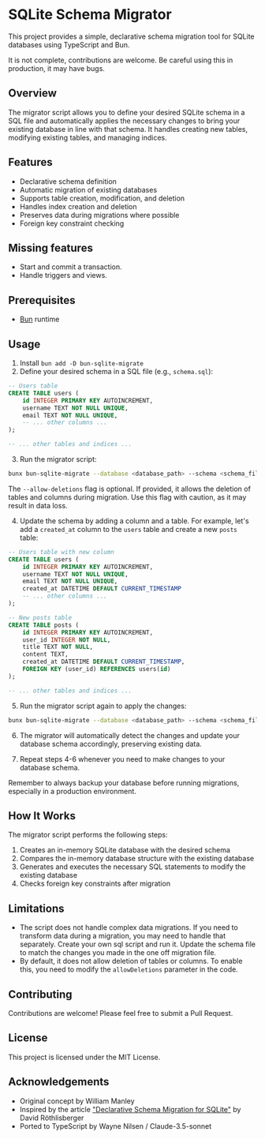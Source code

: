 # SQLite Schema Migrator

This project provides a simple, declarative schema migration tool for SQLite databases using TypeScript and Bun.

It is not complete, contributions are welcome. Be careful using this in production, it may have bugs.

## Overview

The migrator script allows you to define your desired SQLite schema in a SQL file and automatically applies the necessary changes to bring your existing database in line with that schema. It handles creating new tables, modifying existing tables, and managing indices.

## Features

- Declarative schema definition
- Automatic migration of existing databases
- Supports table creation, modification, and deletion
- Handles index creation and deletion
- Preserves data during migrations where possible
- Foreign key constraint checking

## Missing features

 - Start and commit a transaction.
 - Handle triggers and views.

## Prerequisites

- [Bun](https://bun.sh/) runtime

## Usage

1. Install `bun add -D bun-sqlite-migrate`
2. Define your desired schema in a SQL file (e.g., `schema.sql`):

```sql
-- Users table
CREATE TABLE users (
    id INTEGER PRIMARY KEY AUTOINCREMENT,
    username TEXT NOT NULL UNIQUE,
    email TEXT NOT NULL UNIQUE,
    -- ... other columns ...
);

-- ... other tables and indices ...
```

3. Run the migrator script:

```bash
bunx bun-sqlite-migrate --database <database_path> --schema <schema_file_path> [--allow-deletions]
```

The `--allow-deletions` flag is optional. If provided, it allows the deletion of tables and columns during migration. Use this flag with caution, as it may result in data loss.

4. Update the schema by adding a column and a table. For example, let's add a `created_at` column to the `users` table and create a new `posts` table:

```sql
-- Users table with new column
CREATE TABLE users (
    id INTEGER PRIMARY KEY AUTOINCREMENT,
    username TEXT NOT NULL UNIQUE,
    email TEXT NOT NULL UNIQUE,
    created_at DATETIME DEFAULT CURRENT_TIMESTAMP
    -- ... other columns ...
);

-- New posts table
CREATE TABLE posts (
    id INTEGER PRIMARY KEY AUTOINCREMENT,
    user_id INTEGER NOT NULL,
    title TEXT NOT NULL,
    content TEXT,
    created_at DATETIME DEFAULT CURRENT_TIMESTAMP,
    FOREIGN KEY (user_id) REFERENCES users(id)
);

-- ... other tables and indices ...
```

5. Run the migrator script again to apply the changes:

```bash
bunx bun-sqlite-migrate --database <database_path> --schema <schema_file_path> [--allow-deletions]
```

6. The migrator will automatically detect the changes and update your database schema accordingly, preserving existing data.

7. Repeat steps 4-6 whenever you need to make changes to your database schema.

Remember to always backup your database before running migrations, especially in a production environment.

## How It Works

The migrator script performs the following steps:

1. Creates an in-memory SQLite database with the desired schema
2. Compares the in-memory database structure with the existing database
3. Generates and executes the necessary SQL statements to modify the existing database
4. Checks foreign key constraints after migration

## Limitations

- The script does not handle complex data migrations. If you need to transform data during a migration, you may need to handle that separately.
Create your own sql script and run it. Update the schema file to match the changes you made in the one off migration file.
- By default, it does not allow deletion of tables or columns. To enable this, you need to modify the `allowDeletions` parameter in the code.

## Contributing

Contributions are welcome! Please feel free to submit a Pull Request.

## License

This project is licensed under the MIT License.

## Acknowledgements

- Original concept by William Manley
- Inspired by the article ["Declarative Schema Migration for SQLite"](https://david.rothlis.net/declarative-schema-migration-for-sqlite) by David Röthlisberger
- Ported to TypeScript by Wayne Nilsen / Claude-3.5-sonnet
